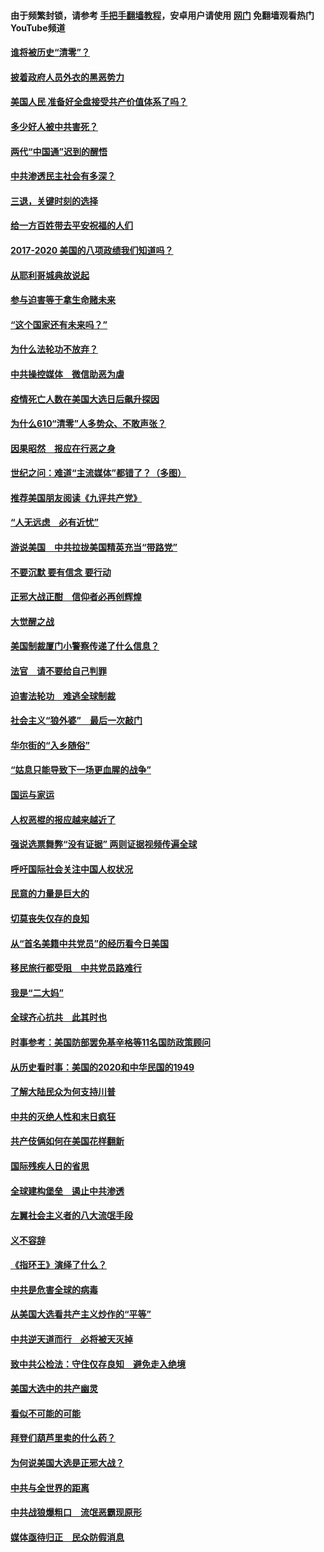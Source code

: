 #### 由于频繁封锁，请参考 [手把手翻墙教程](https://github.com/gfw-breaker/guides/wiki/)，安卓用户请使用 [网门](https://github.com/gfw-breaker/nogfw/blob/master/dl.md?t=01262101) 免翻墙观看热门YouTube频道 

#### [谁将被历史“清零”？](../pages/73/417485.md?t=01262101) 

#### [披着政府人员外衣的黑恶势力](../pages/73/417442.md?t=01262101) 

#### [美国人民 准备好全盘接受共产价值体系了吗？](../pages/73/417491.md?t=01262101) 

#### [多少好人被中共害死？](../pages/73/417144.md?t=01262101) 

#### [两代“中国通”迟到的醒悟](../pages/73/417064.md?t=01262101) 

#### [中共渗透民主社会有多深？](../pages/73/417063.md?t=01262101) 

#### [三退，关键时刻的选择](../pages/73/416969.md?t=01262101) 

#### [给一方百姓带去平安祝福的人们](../pages/73/416941.md?t=01262101) 

#### [2017-2020  美国的八项政绩我们知道吗？](../pages/73/416968.md?t=01262101) 

#### [从耶利哥城典故说起](../pages/73/416892.md?t=01262101) 

#### [参与迫害等于拿生命赌未来](../pages/73/416856.md?t=01262101) 

#### [“这个国家还有未来吗？”](../pages/73/416852.md?t=01262101) 

#### [为什么法轮功不放弃？](../pages/73/416864.md?t=01262101) 

#### [中共操控媒体　微信助恶为虐](../pages/73/416724.md?t=01262101) 

#### [疫情死亡人数在美国大选日后飙升探因](../pages/73/416606.md?t=01262101) 

#### [为什么610“清零”人多势众、不敢声张？](../pages/73/416632.md?t=01262101) 

#### [因果昭然　报应在行恶之身](../pages/73/416582.md?t=01262101) 

#### [世纪之问：难道“主流媒体”都错了？（多图）](../pages/73/416571.md?t=01262101) 

#### [推荐美国朋友阅读《九评共产党》](../pages/73/416510.md?t=01262101) 

#### [“人无远虑　必有近忧”](../pages/73/416513.md?t=01262101) 

#### [游说美国　中共拉拢美国精英充当“带路党”](../pages/73/416529.md?t=01262101) 

#### [不要沉默 要有信念 要行动](../pages/73/416457.md?t=01262101) 

#### [正邪大战正酣　信仰者必再创辉煌](../pages/73/416433.md?t=01262101) 

#### [大觉醒之战](../pages/73/416456.md?t=01262101) 

#### [美国制裁厦门小警察传递了什么信息？](../pages/73/416432.md?t=01262101) 

#### [法官　请不要给自己判罪](../pages/73/416379.md?t=01262101) 

#### [迫害法轮功　难逃全球制裁](../pages/73/416380.md?t=01262101) 

#### [社会主义“狼外婆”　最后一次敲门](../pages/73/416394.md?t=01262101) 

#### [华尔街的“入乡随俗”](../pages/73/416395.md?t=01262101) 

#### [“姑息只能导致下一场更血腥的战争”](../pages/73/416223.md?t=01262101) 

#### [国运与家运](../pages/73/416224.md?t=01262101) 

#### [人权恶棍的报应越来越近了](../pages/73/416276.md?t=01262101) 

#### [强说选票舞弊“没有证据” 两则证据视频传遍全球](../pages/73/416227.md?t=01262101) 

#### [呼吁国际社会关注中国人权状况](../pages/73/416135.md?t=01262101) 

#### [民意的力量是巨大的](../pages/73/416222.md?t=01262101) 

#### [切莫丧失仅存的良知](../pages/73/416134.md?t=01262101) 

#### [从“首名美籍中共党员”的经历看今日美国](../pages/73/416114.md?t=01262101) 

#### [移民旅行都受阻　中共党员路难行](../pages/73/416033.md?t=01262101) 

#### [我是“二大妈”](../pages/73/415529.md?t=01262101) 

#### [全球齐心抗共　此其时也](../pages/73/415989.md?t=01262101) 

#### [时事参考：美国防部罢免基辛格等11名国防政策顾问](../pages/73/415970.md?t=01262101) 

#### [从历史看时事：美国的2020和中华民国的1949](../pages/73/415949.md?t=01262101) 

#### [了解大陆民众为何支持川普](../pages/73/415950.md?t=01262101) 

#### [中共的灭绝人性和末日疯狂](../pages/73/415944.md?t=01262101) 

#### [共产伎俩如何在美国花样翻新](../pages/73/415908.md?t=01262101) 

#### [国际残疾人日的省思](../pages/73/415849.md?t=01262101) 

#### [全球建构堡垒　遏止中共渗透](../pages/73/415850.md?t=01262101) 

#### [左翼社会主义者的八大流氓手段](../pages/73/415802.md?t=01262101) 

#### [义不容辞](../pages/73/415807.md?t=01262101) 

#### [《指环王》演绎了什么？](../pages/73/415739.md?t=01262101) 

#### [中共是危害全球的病毒](../pages/73/415569.md?t=01262101) 

#### [从美国大选看共产主义炒作的“平等”](../pages/73/415654.md?t=01262101) 

#### [中共逆天道而行　必将被天灭掉](../pages/73/415626.md?t=01262101) 

#### [致中共公检法：守住仅存良知　避免走入绝境](../pages/73/415627.md?t=01262101) 

#### [美国大选中的共产幽灵](../pages/73/415618.md?t=01262101) 

#### [看似不可能的可能](../pages/73/415619.md?t=01262101) 

#### [拜登们葫芦里卖的什么药？](../pages/73/415531.md?t=01262101) 

#### [为何说美国大选是正邪大战？](../pages/73/415530.md?t=01262101) 

#### [中共与全世界的距离](../pages/73/415435.md?t=01262101) 

#### [中共战狼爆粗口　流氓恶霸现原形](../pages/73/415426.md?t=01262101) 

#### [媒体亟待归正　民众防假消息](../pages/73/415402.md?t=01262101) 

